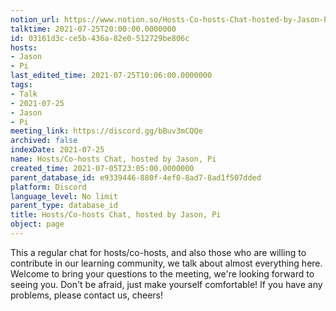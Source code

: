 ```yaml
---
notion_url: https://www.notion.so/Hosts-Co-hosts-Chat-hosted-by-Jason-Pi-03161d3cce5b436a82e0512729be806c
talktime: 2021-07-25T20:00:00.0000000
id: 03161d3c-ce5b-436a-82e0-512729be806c
hosts:
- Jason
- Pi
last_edited_time: 2021-07-25T10:06:00.0000000
tags:
- Talk
- 2021-07-25
- Jason
- Pi
meeting_link: https://discord.gg/bBuv3mCQQe
archived: false
indexDate: 2021-07-25
name: Hosts/Co-hosts Chat, hosted by Jason, Pi
created_time: 2021-07-05T23:05:00.0000000
parent_database_id: e9339446-880f-4ef0-8ad7-8ad1f507dded
platform: Discord
language_level: No limit
parent_type: database_id
title: Hosts/Co-hosts Chat, hosted by Jason, Pi
object: page
---
```







This a regular chat for hosts/co-hosts, and also those who are willing to contribute in our learning community, we talk about almost everything here. Welcome to bring your questions to the meeting, we're looking forward to seeing you. Don't be afraid, just make yourself comfortable!
If you have any problems, please contact us, cheers!




